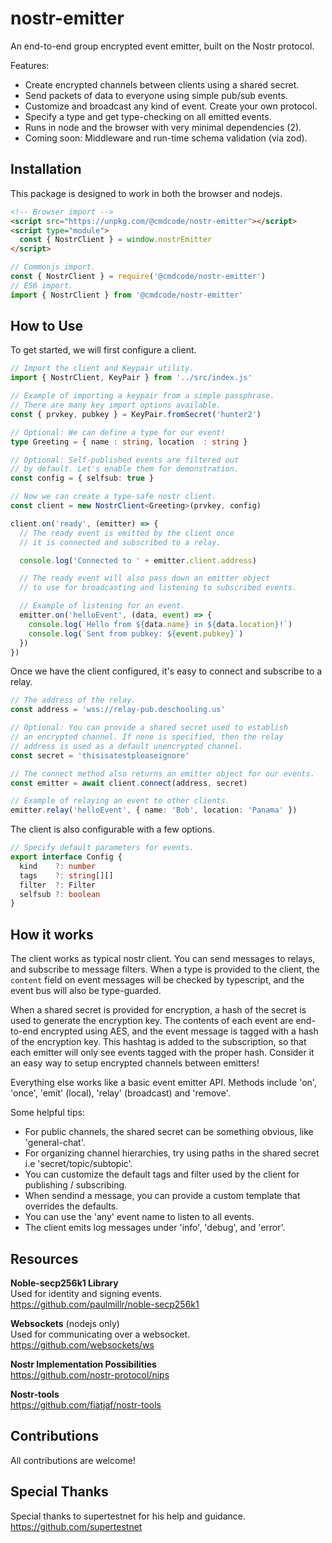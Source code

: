 # nostr-emitter
An end-to-end group encrypted event emitter, built on the Nostr protocol.

Features:
 - Create encrypted channels between clients using a shared secret.
 - Send packets of data to everyone using simple pub/sub events.
 - Customize and broadcast any kind of event. Create your own protocol.
 - Specify a type and get type-checking on all emitted events.
 - Runs in node and the browser with very minimal dependencies (2).
 - Coming soon: Middleware and run-time schema validation (via zod).

## Installation
This package is designed to work in both the browser and nodejs.

```html
<!-- Browser import -->
<script src="https://unpkg.com/@cmdcode/nostr-emitter"></script>
<script type="module"> 
  const { NostrClient } = window.nostrEmitter
</script>
```
```js
// Commonjs import.
const { NostrClient } = require('@cmdcode/nostr-emitter')
// ES6 import.
import { NostrClient } from '@cmdcode/nostr-emitter'
```

## How to Use
To get started, we will first configure a client.

```ts
// Import the client and Keypair utility.
import { NostrClient, KeyPair } from '../src/index.js'

// Example of importing a keypair from a simple passphrase. 
// There are many key import options available.
const { prvkey, pubkey } = KeyPair.fromSecret('hunter2')

// Optional: We can define a type for our event!
type Greeting = { name : string, location  : string }

// Optional: Self-published events are filtered out 
// by default. Let's enable them for demonstration.
const config = { selfsub: true }

// Now we can create a type-safe nostr client.
const client = new NostrClient<Greeting>(prvkey, config)

client.on('ready', (emitter) => {
  // The ready event is emitted by the client once
  // it is connected and subscribed to a relay.

  console.log('Connected to ' + emitter.client.address)

  // The ready event will also pass down an emitter object
  // to use for broadcasting and listening to subscribed events.

  // Example of listening for an event.
  emitter.on('helloEvent', (data, event) => {
    console.log(`Hello from ${data.name} in ${data.location}!`)
    console.log(`Sent from pubkey: ${event.pubkey}`)
  })
})
```

Once we have the client configured, it's easy to connect and subscribe to a relay.

```ts
// The address of the relay.
const address = 'wss://relay-pub.deschooling.us'

// Optional: You can provide a shared secret used to establish 
// an encrypted channel. If none is specified, then the relay 
// address is used as a default unencrypted channel.
const secret = 'thisisatestpleaseignore'

// The connect method also returns an emitter object for our events.
const emitter = await client.connect(address, secret)

// Example of relaying an event to other clients.
emitter.relay('helloEvent', { name: 'Bob', location: 'Panama' })
```

The client is also configurable with a few options.

```ts
// Specify default parameters for events.
export interface Config {
  kind    ?: number
  tags    ?: string[][]
  filter  ?: Filter
  selfsub ?: boolean
}
```


## How it works

The client works as typical nostr client. You can send messages to relays, and subscribe to message filters. When a type is provided to the client, the `content` field on event messages will be checked by typescript, and the event bus will also be type-guarded.

When a shared secret is provided for encryption, a hash of the secret is used to generate the encryption key. The contents of each event are end-to-end encrypted using AES, and the event message is tagged with a hash of the encryption key. This hashtag is added to the subscription, so that each emitter will only see events tagged with the proper hash. Consider it an easy way to setup encrypted channels between emitters!

Everything else works like a basic event emitter API. Methods include 'on', 'once', 'emit' (local), 'relay' (broadcast) and 'remove'.

Some helpful tips:
* For public channels, the shared secret can be something obvious, like 'general-chat'.
* For organizing channel hierarchies, try using paths in the shared secret i.e 'secret/topic/subtopic'.
* You can customize the default tags and filter used by the client for publishing / subscribing.
* When sendind a message, you can provide a custom template that overrides the defaults.
* You can use the 'any' event name to listen to all events.
* The client emits log messages under 'info', 'debug', and 'error'.


## Resources

**Noble-secp256k1 Library**  
Used for identity and signing events.  
https://github.com/paulmillr/noble-secp256k1

**Websockets** (nodejs only)  
Used for communicating over a websocket.  
https://github.com/websockets/ws

**Nostr Implementation Possibilities**  
https://github.com/nostr-protocol/nips

**Nostr-tools**  
https://github.com/fiatjaf/nostr-tools

## Contributions
All contributions are welcome!

## Special Thanks
Special thanks to supertestnet for his help and guidance.  
https://github.com/supertestnet
